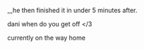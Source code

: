 ,,,he then finished it in under 5 minutes after.


dani when do you get off </3

currently on the way home
